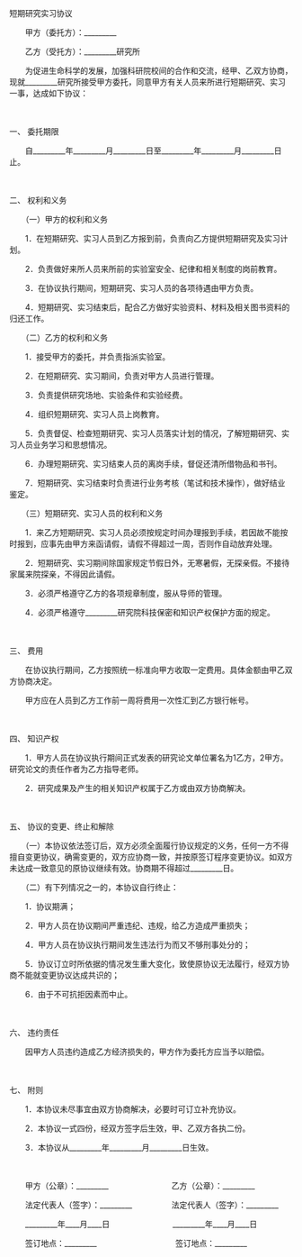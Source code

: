 



短期研究实习协议



 

　　甲方（委托方）：_________　　

　　乙方（受托方）：_________研究所　　

　　为促进生命科学的发展，加强科研院校间的合作和交流，经甲、乙双方协商，现就_________研究所接受甲方委托，同意甲方有关人员来所进行短期研究、实习一事，达成如下协议：

　　

一、
委托期限

　　自_________年_________月_________日至_________年_________月_________日止。

　　

二、
权利和义务

　　（一）甲方的权利和义务

　　1．在短期研究、实习人员到乙方报到前，负责向乙方提供短期研究及实习计划。

　　2．负责做好来所人员来所前的实验室安全、纪律和相关制度的岗前教育。

　　3．在协议执行期间，短期研究、实习人员的各项待遇由甲方负责。

　　4．短期研究、实习结束后，配合乙方做好实验资料、材料及相关图书资料的归还工作。

　　（二）乙方的权利和义务

　　1．接受甲方的委托，并负责指派实验室。

　　2．在短期研究、实习期间，负责对甲方人员进行管理。

　　3．负责提供研究场地、实验条件和实验经费。

　　4．组织短期研究、实习人员上岗教育。

　　5．负责督促、检查短期研究、实习人员落实计划的情况，了解短期研究、实习人员业务学习和思想情况。

　　6．办理短期研究、实习结束人员的离岗手续，督促还清所借物品和书刊。

　　7．短期研究、实习结束时负责进行业务考核（笔试和技术操作），做好结业鉴定。

　　（三）短期研究、实习人员的权利和义务

　　1．来乙方短期研究、实习人员必须按规定时间办理报到手续，若因故不能按时报到，应事先由甲方来函请假，请假不得超过一周，否则作自动放弃处理。

　　2．短期研究、实习期间除国家规定节假日外，无寒暑假，无探亲假。不接待家属来院探亲，不得因此请假。

　　3．必须严格遵守乙方的各项规章制度，服从导师的管理。

　　4．必须严格遵守_________研究院科技保密和知识产权保护方面的规定。

　　

三、
费用

　　在协议执行期间，乙方按照统一标准向甲方收取一定费用。具体金额由甲乙双方协商决定。

　　甲方应在人员到乙方工作前一周将费用一次性汇到乙方银行帐号。

　　

四、
知识产权

　　1．甲方人员在协议执行期间正式发表的研究论文单位署名为1乙方，2甲方。研究论文的责任作者为乙方指导老师。

　　2．研究成果及产生的相关知识产权属于乙方或由双方协商解决。

　　

五、
协议的变更、终止和解除

　　（一）本协议依法签订后，双方必须全面履行协议规定的义务，任何一方不得擅自变更协议，确需变更的，双方应协商一致，并按原签订程序变更协议。如双方未达成一致意见的原协议继续有效。协商期不得超过_________日。

　　（二）有下列情况之一的，本协议自行终止：

　　1．协议期满；

　　2．甲方人员在协议期间严重违纪、违规，给乙方造成严重损失；

　　4．甲方人员在协议执行期间发生违法行为而又不够刑事处分的；

　　5．协议订立时所依据的情况发生重大变化，致使原协议无法履行，经双方协商不能就变更协议达成共识的；

　　6．由于不可抗拒因素而中止。

　　

六、
违约责任

　　因甲方人员违约造成乙方经济损失的，甲方作为委托方应当予以赔偿。

　　

七、
附则

　　1．本协议未尽事宜由双方协商解决，必要时可订立补充协议。

　　2．本协议一式四份，经双方签字后生效，甲、乙双方各执二份。

　　3．本协议从_________年_________月_________日生效。

　　

　　甲方（公章）：_________　　　　　　　　乙方（公章）：_________　　

　　法定代表人（签字）：_________　　　　　法定代表人（签字）：_________　　

　　_________年____月____日　　　　　　　　_________年____月____日　

　　签订地点：_________　　　　　　　　　　签订地点：_________